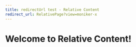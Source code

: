 ```yaml
---
title: redirectUrl test - Relative Content
redirect_url: RelativePage?view=moniker-x
---
```



# Welcome to  Relative Content!  
 
